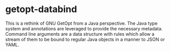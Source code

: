 # getopt-databind
This is a rethink of GNU GetOpt from a Java perspective. The Java type system and annotations are leveraged to provide the necessary metadata. Command line arguments are a data structure with rules which allow a stream of them to be bound to regular Java objects in a manner to JSON or YAML. 

